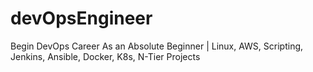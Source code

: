 # devOpsEngineer
Begin DevOps Career As an Absolute Beginner | Linux, AWS, Scripting, Jenkins, Ansible, Docker, K8s, N-Tier Projects
